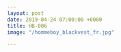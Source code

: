```yaml
---
layout: post
date: 2019-04-24 07:00:00 +0000
title: HB-006
image: "/hommeboy_blackvest_fr.jpg"

---
```

